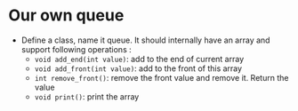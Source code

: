 # Our own queue

- Define a class, name it queue. It should internally have an array and support following operations :
  - `void add_end(int value)`: add to the end of current array
  - `void add_front(int value)`: add to the front of this array
  - `int remove_front()`: remove the front value and remove it. Return the value
  - `void print()`: print the array